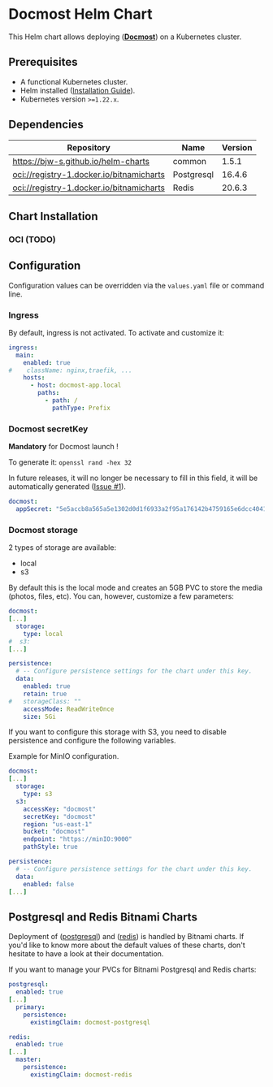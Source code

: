 # Docmost Helm Chart

This Helm chart allows deploying ([**Docmost**](https://docmost.com/)) on a Kubernetes cluster.

## Prerequisites

- A functional Kubernetes cluster.
- Helm installed ([Installation Guide](https://helm.sh/docs/intro/install/)).
- Kubernetes version `>=1.22.x`.

## Dependencies

| Repository | Name | Version |
|------------|------|---------|
| <https://bjw-s.github.io/helm-charts> | common | 1.5.1 |
| <oci://registry-1.docker.io/bitnamicharts> | Postgresql | 16.4.6 |
| <oci://registry-1.docker.io/bitnamicharts> | Redis | 20.6.3 |

## Chart Installation

### OCI (TODO)

## Configuration

Configuration values can be overridden via the `values.yaml` file or command line.

### Ingress
By default, ingress is not activated.
To activate and customize it:
```yaml
ingress:
  main:
    enabled: true
#    className: nginx,traefik, ...
    hosts:
      - host: docmost-app.local
        paths:
          - path: /
            pathType: Prefix
```

### Docmost secretKey
**Mandatory** for Docmost launch !

To generate it: `openssl rand -hex 32`

In future releases, it will no longer be necessary to fill in this field, it will be automatically generated ([Issue #1](../../issues/1)).
```yaml
docmost:
  appSecret: "5e5accb8a565a5e1302d0d1f6933a2f95a176142b4759165e6dcc40418a1e4ae" (example)
```

### Docmost storage
2 types of storage are available:
  - local
  - s3
  
By default this is the local mode and creates an 5GB PVC to store the media (photos, files, etc).
You can, however, customize a few parameters:
```yaml
docmost:
[...]
  storage:
    type: local
#  s3:
[...]

persistence:
  # -- Configure persistence settings for the chart under this key.
  data:
    enabled: true
    retain: true
#   storageClass: ""
    accessMode: ReadWriteOnce
    size: 5Gi
```
If you want to configure this storage with S3, you need to disable persistence and configure the following variables.

Example for MinIO configuration.
```yaml
docmost:
[...]
  storage:
    type: s3
  s3:
    accessKey: "docmost"
    secretKey: "docmost"
    region: "us-east-1"
    bucket: "docmost"
    endpoint: "https://minIO:9000"
    pathStyle: true

persistence:
  # -- Configure persistence settings for the chart under this key.
  data:
    enabled: false
[...]
```

## Postgresql and Redis Bitnami Charts
Deployment of ([postgresql](https://github.com/bitnami/charts/tree/main/bitnami/postgresql)) and ([redis](https://github.com/bitnami/charts/tree/main/bitnami/redis)) is handled by Bitnami charts.
If you'd like to know more about the default values of these charts, don't hesitate to have a look at their documentation.

If you want to manage your PVCs for Bitnami Postgresql and Redis charts:
```yaml
postgresql:
  enabled: true
[...]
  primary:
    persistence:
      existingClaim: docmost-postgresql

redis:
  enabled: true
[...]
  master:
    persistence:
      existingClaim: docmost-redis
```
